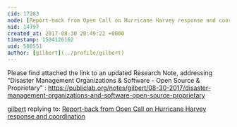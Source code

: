 ```yaml
---
cid: 17283
node: [Report-back from Open Call on Hurricane Harvey response and coordination](../notes/warren/08-29-2017/report-back-from-open-call-on-hurricane-harvey-response-and-coordination)
nid: 14797
created_at: 2017-08-30 20:49:22 +0000
timestamp: 1504126162
uid: 508551
author: [gilbert](../profile/gilbert)
---
```


Please find attached the link to an updated Research Note, addressing "Disaster Management Organizations & Software - Open Source & Proprietary" : https://publiclab.org/notes/gilbert/08-30-2017/disaster-management-organizations-and-software-open-source-proprietary 

[gilbert](../profile/gilbert) replying to: [Report-back from Open Call on Hurricane Harvey response and coordination](../notes/warren/08-29-2017/report-back-from-open-call-on-hurricane-harvey-response-and-coordination)

